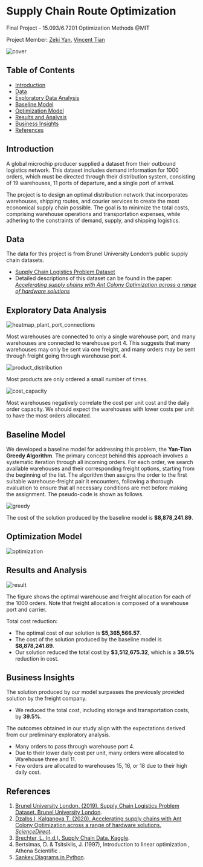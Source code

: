 # Supply Chain Route Optimization
Final Project - 15.093/6.7201 Optimization Methods @MIT

Project Member: [Zeki Yan](www.linkedin.com/in/zikaiyan), [Vincent Tian](https://www.linkedin.com/in/vincentian/)

![cover](images/cover.jpg)

## Table of Contents

- [Introduction](#Introduction)
- [Data](#Data)
- [Exploratory Data Analysis](#Exploratory-Data-Analysis)
- [Baseline Model](#Baseline-Model)
- [Optimization Model](#Optimization-Model)
- [Results and Analysis](#results-and-analysis)
- [Business Insights](#Business-Insights)
- [References](#References)

## Introduction

A global microchip producer supplied a dataset from their outbound logistics network. This dataset includes demand information for 1000 orders, which must be directed through their distribution system, consisting of 19 warehouses, 11 ports of departure, and a single port of arrival.

The project is to design an optimal distribution network that incorporates warehouses, shipping routes, and courier services to create the most economical supply chain possible. The goal is to minimize the total costs, comprising warehouse operations and transportation expenses, while adhering to the constraints of demand, supply, and shipping logistics.

## Data

The data for this project is from Brunel University London’s public supply chain datasets.

- [Supply Chain Logistics Problem Dataset](https://brunel.figshare.com/articles/dataset/Supply_Chain_Logistics_Problem_Dataset/7558679)
- Detailed descriptions of this dataset can be found in the paper: *[Accelerating supply chains with Ant Colony Optimization across a range of hardware solutions](https://www.sciencedirect.com/science/article/pii/S0360835220303442?via%3Dihub)*

## Exploratory Data Analysis

![heatmap_plant_port_connections](images/heatmap_plant_port_connections.png)

Most warehouses are connected to only a single warehouse port, and many warehouses are connected to warehouse port 4. This suggests that many warehouses may only be sent via one freight, and many orders may be sent through freight going through warehouse port 4.

![product_distribution](images/product_distribution.png)

Most products are only ordered a small number of times.

![cost_capacity](images/cost_capacity.png)

Most warehouses negatively correlate the cost per unit cost and the daily order capacity. We should expect the warehouses with lower costs per unit to have the most orders allocated.

## Baseline Model

We developed a baseline model for addressing this problem, the **Yan-Tian Greedy Algorithm**. The primary concept behind this approach involves a systematic iteration through all incoming orders. For each order, we search available warehouses and their corresponding freight options, starting from the beginning of the list. The algorithm then assigns the order to the first suitable warehouse-freight pair it encounters, following a thorough evaluation to ensure that all necessary conditions are met before making the assignment. The pseudo-code is shown as follows.

![greedy](images/greedy.png)

The cost of the solution produced by the baseline model is **\$8,878,241.89**.

## Optimization Model

![optimization](images/optimization.png)

## Results and Analysis

![result](images/result.png)

The figure shows the optimal warehouse and freight allocation for each of the 1000 orders. Note that freight allocation is composed of a warehouse port and carrier.

Total cost reduction:

- The optimal cost of our solution is **\$5,365,566.57**.
- The cost of the solution produced by the baseline model is **\$8,878,241.89**.
- Our solution reduced the total cost by **\$3,512,675.32**, which is a **39.5%** reduction in cost.

## Business Insights

The solution produced by our model surpasses the previously provided solution by the freight company.

- We reduced the total cost, including storage and transportation costs, by **39.5%**.

The outcomes obtained in our study align with the expectations derived from our preliminary exploratory analysis.

- Many orders to pass through warehouse port 4.
- Due to their lower daily cost per unit, many orders were allocated to Warehouse three and 11.
- Few orders are allocated to warehouses 15, 16, or 18 due to their high daily cost.

## References

1. [Brunel University London. (2019). Supply Chain Logistics Problem Dataset. Brunel University London](https://brunel.figshare.com/articles/dataset/Supply_Chain_Logistics_Problem_Dataset/7558679).
2. [Dzalbs I, Kalganova T. (2020). Accelerating supply chains with Ant Colony Optimization across a range of hardware solutions. *ScienceDirect*](https://www.sciencedirect.com/science/article/pii/S0360835220303442?via%3Dihub).
3. [Brechter, L. (n.d.). Supply Chain Data. Kaggle](https://www.kaggle.com/datasets/laurinbrechter/supply-chain-data).
4. Bertsimas, D. \& Tsitsiklis, J. (1997), Introduction to linear optimization , Athena Scientific .
5. [Sankey Diagrams in Python](https://medium.com/@cbkwgl/sankey-diagrams-in-python-fc9673465ccb).
